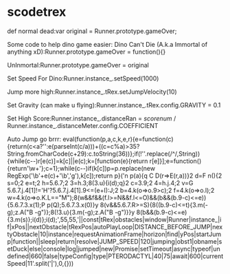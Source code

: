 # scodetrex
def normal dead:var original = Runner.prototype.gameOver;

Some code to help dino game easier:
Dino Can't Die (A.k.a Immortal of anything xD):Runner.prototype.gameOver = function(){}

UnInmortal:Runner.prototype.gameOver = original

Set Speed For Dino:Runner.instance_.setSpeed(1000)

Jump more high:Runner.instance_.tRex.setJumpVelocity(10)

Set Gravity (can make u flying):Runner.instance_.tRex.config.GRAVITY = 0.1

Set High Score:Runner.instance_.distanceRan = *scorenum* / Runner.instance_.distanceMeter.config.COEFFICIENT

Auto Jump go brrr: eval(function(p,a,c,k,e,r){e=function(c){return(c<a?'':e(parseInt(c/a)))+((c=c%a)>35?String.fromCharCode(c+29):c.toString(36))};if(!''.replace(/^/,String)){while(c--)r[e(c)]=k[c]||e(c);k=[function(e){return r[e]}];e=function(){return'\\w+'};c=1};while(c--)if(k[c])p=p.replace(new RegExp('\\b'+e(c)+'\\b','g'),k[c]);return p}('n p(a){q C D(r=>E(r,a))}2 d=F n(){2 s=0;2 e=t;2 h=5.6.7;2 3=h.3;8(3.u){i(d);q}2 c=3.9;2 4=h.j.4;2 v=G 5.6.7.j.4[1]!=\'H\'?5.6.7.j.4[1].9<=(e+I):J;2 b=4.k(o=>o.9>c);2 f=4.k(o=>o.l);2 w=4.k(o=>o.K.L=="M");8(w&&f&&(f.l>=N&&f.l<=O)&&(b&&(b.9-c)<=e)){5.6.7.3.x(1);P p(Q);5.6.7.3.x(0)}y 8(v&&5.6.7.R>=S){8((b.9-c)<=t){3.m(-g);z.A("B -g")};8(!3.u){3.m(-g);z.A("B -g")}}y 8(b&&(b.9-c)<=e){3.m(s)};i(d)};i(d);',55,55,'||const|tRex|obstacles|window|Runner|instance_|if|xPos||nextObstacle|tRexPos|autoPlayLoop|DISTANCE_BEFORE_JUMP|nextyObstacle|10|instance|requestAnimationFrame|horizon|find|yPos|startJump|function||sleep|return|resolve|JUMP_SPEED|120|jumping|obst1|obname|setDuck|else|console|log|jumped|new|Promise|setTimeout|async|typeof|undefined|660|false|typeConfig|type|PTERODACTYL|40|75|await|600|currentSpeed|11'.split('|'),0,{}))
